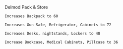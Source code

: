 Delmod Pack & Store

	Increases Backpack to 60

	Increases Gun Safe, Refrigerator, Cabinets to 72

	Increases Desks, nightstands, Lockers to 48

	Increase Bookcase, Medical Cabinets, Pillcase to 36 